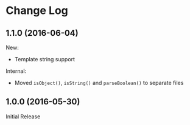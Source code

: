 # Change Log

## 1.1.0 (2016-06-04)

New:

* Template string support

Internal:

* Moved `isObject()`, `isString()` and `parseBoolean()` to separate files

## 1.0.0 (2016-05-30)

Initial Release
